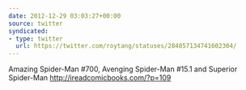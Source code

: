 ```yaml
---
date: 2012-12-29 03:03:27+00:00
source: twitter
syndicated:
- type: twitter
  url: https://twitter.com/roytang/statuses/284857134741602304/
---
```


Amazing Spider-Man #700, Avenging Spider-Man #15.1 and Superior Spider-Man http://ireadcomicbooks.com/?p=109